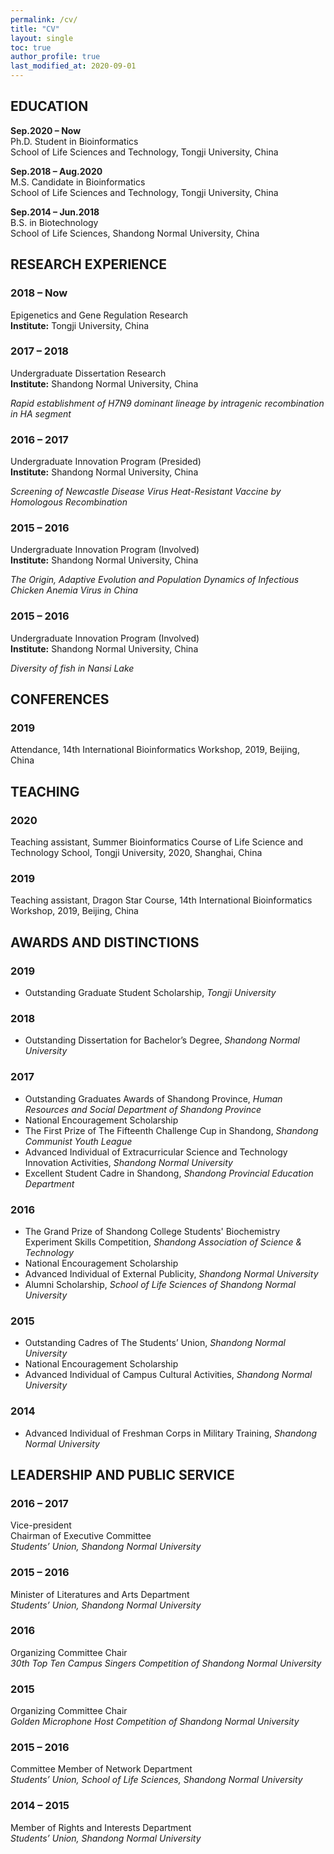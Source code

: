 ```yaml
---
permalink: /cv/
title: "CV"
layout: single
toc: true
author_profile: true
last_modified_at: 2020-09-01
---
```


## EDUCATION

**Sep.2020 – Now**  
Ph.D. Student in Bioinformatics  
School of Life Sciences and Technology, Tongji University, China  
<!-- Advisors: Dr. Xiaole Shirley Liu & Dr. Chenfei Wang & Dr. Xiaoyan Zhang   -->

**Sep.2018 – Aug.2020**  
M.S. Candidate in Bioinformatics  
School of Life Sciences and Technology, Tongji University, China  
<!-- Advisors: Dr. Zhiping Weng & Dr. Xiaole Shirley Liu & Dr. Xiaoyan Zhang   -->

**Sep.2014 – Jun.2018**  
B.S. in Biotechnology  
School of Life Sciences, Shandong Normal University, China  
<!-- Advisor: Dr. Chengqiang He   -->

## RESEARCH EXPERIENCE

### 2018 – Now
Epigenetics and Gene Regulation Research  
**Institute:** Tongji University, China  
<!-- Advisor: Dr. Xiaole Shirley Liu   -->

### 2017 – 2018  
Undergraduate Dissertation Research  
**Institute:** Shandong Normal University, China  
<!-- Advisor: Dr. Chengqiang He   -->
*Rapid establishment of H7N9 dominant lineage by intragenic recombination in HA segment*  

### 2016 – 2017  
Undergraduate Innovation Program (Presided)  
**Institute:** Shandong Normal University, China  
<!-- Advisor: Dr. Chengqiang He -->
*Screening of Newcastle Disease Virus Heat-Resistant Vaccine by Homologous Recombination*

### 2015 – 2016  
Undergraduate Innovation Program (Involved)  
**Institute:** Shandong Normal University, China  
<!-- Advisor: Dr. Chengqiang He -->
*The Origin, Adaptive Evolution and Population Dynamics of Infectious Chicken Anemia Virus in China*

### 2015 – 2016  
Undergraduate Innovation Program (Involved)  
**Institute:** Shandong Normal University, China  
<!-- Advisor: Dr. Rongshu Fu & Dr. Mingsheng Miao -->
*Diversity of fish in Nansi Lake*

## CONFERENCES

### 2019
Attendance, 14th International Bioinformatics Workshop, 2019, Beijing, China

## TEACHING

### 2020

Teaching assistant, Summer Bioinformatics Course of Life Science and Technology School, Tongji University, 2020, Shanghai, China

### 2019

Teaching assistant, Dragon Star Course, 14th International Bioinformatics Workshop, 2019, Beijing, China

## AWARDS AND DISTINCTIONS

### 2019

- Outstanding Graduate Student Scholarship, *Tongji University*

### 2018  

- Outstanding Dissertation for Bachelor’s Degree, *Shandong Normal University*  

### 2017  

- Outstanding Graduates Awards of Shandong Province, *Human Resources and Social Department of Shandong Province*  
- National Encouragement Scholarship  
- The First Prize of The Fifteenth Challenge Cup in Shandong, *Shandong Communist Youth League*  
- Advanced Individual of Extracurricular Science and Technology Innovation Activities, *Shandong Normal University*  
- Excellent Student Cadre in Shandong, *Shandong Provincial Education Department*  

### 2016  

- The Grand Prize of Shandong College Students' Biochemistry Experiment Skills Competition, *Shandong Association of Science & Technology*  
- National Encouragement Scholarship  
- Advanced Individual of External Publicity, *Shandong Normal University*  
- Alumni Scholarship, *School of Life Sciences of Shandong Normal University*  

### 2015  

- Outstanding Cadres of The Students’ Union, *Shandong Normal University*  
- National Encouragement Scholarship  
- Advanced Individual of Campus Cultural Activities, *Shandong Normal University*  

### 2014  

- Advanced Individual of Freshman Corps in Military Training, *Shandong Normal University*  

## LEADERSHIP AND PUBLIC SERVICE

### 2016 – 2017

Vice-president  
Chairman of Executive Committee  
*Students’ Union, Shandong Normal University*

### 2015 – 2016
Minister of Literatures and Arts Department  
*Students’ Union, Shandong Normal University*

### 2016
Organizing Committee Chair  
*30th Top Ten Campus Singers Competition of Shandong Normal University*

### 2015
Organizing Committee Chair  
*Golden Microphone Host Competition of Shandong Normal University*

### 2015 – 2016
Committee Member of Network Department  
*Students’ Union, School of Life Sciences, Shandong Normal University*

### 2014 – 2015
Member of Rights and Interests Department  
*Students’ Union, Shandong Normal University*
